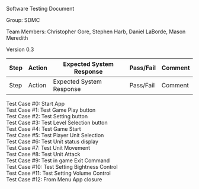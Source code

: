 Software Testing Document

Group: SDMC

Team Members: Christopher Gore, Stephen Harb, Daniel LaBorde, Mason Meredith

Version 0.3


|Step|Action|Expected System Response|Pass/Fail|Comment|
|---|---|---|---|---|
|Step|Action|Expected System Response|Pass/Fail|Comment|

Test Case #0: Start App  
Test Case #1: Test Game Play button  
Test Case #2: Test Setting button  
Test Case #3: Test Level Selection button  
Test Case #4: Test Game Start  
Test Case #5: Test Player Unit Selection  
Test Case #6: Test Unit status display  
Test Case #7: Test Unit Movement  
Test Case #8: Test Unit Attack  
Test Case #9: Test in game Exit Command  
Test Case #10: Test Setting Bightness Control  
Test Case #11: Test Setting Volume Control  
Test Case #12: From Menu App closure  
